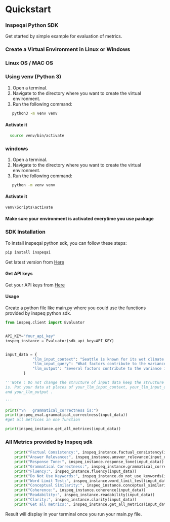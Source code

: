 # Quickstart

### Inspeqai Python SDK

Get started by simple example for evaluation of metrics.

### Create a Virtual Environment in Linux or Windows

### Linux OS / MAC OS

### Using venv (Python 3)

1. Open a terminal.
2. Navigate to the directory where you want to create the virtual environment.
3. Run the following command:
```bash
   python3 -m venv venv
```
#### Activate it 
```bash
  source venv/bin/activate
```
### windows

1. Open a terminal.
2. Navigate to the directory where you want to create the virtual environment.
3. Run the following command:
```bash
   python -m venv venv
```
#### Activate it 
```bash
venv\Scripts\activate
```
#### Make sure your environment is activated everytime you use package

### SDK Installation

To install inspeqai python sdk, you can follow these steps:

```bash
pip install inspeqai
```

Get latest version from [Here](https://pypi.org/project/inspeqai/)

#### Get API keys

Get your API keys from [Here](https://app.inspeq.ai/)

#### Usage

Create a python file like main.py where you could use the functions provided by inspeq python sdk.

```python
from inspeq.client import Evaluator


API_KEY="Your_api_key"
inspeq_instance = Evaluator(sdk_api_key=API_KEY)


input_data = {
            "llm_input_context": "Seattle is known for its wet climate due to its location in the Pacific Northwest region of the United States. From 1981 to 2010, the average annual precipitation measured at Seattle-Tacoma International Airport was 37.49 inches (952 mm). This significant amount of rainfall contributes to lush vegetation and a generally green landscape throughout the year. The city's proximity to the Pacific Ocean also influences its weather patterns, with maritime air masses bringing moisture-laden air inland. However, despite the overall wetness of the climate, there is a great variance in local climates within the Seattle area.",
            "llm_input_query": "What factors contribute to the variance in local climates in the Seattle area?",
            "llm_output": "Several factors contribute to the variance in local climates in the Seattle area. One significant factor is the presence of the Olympic Mountains to the west of the city. These mountains act as a barrier, causing the 'rain shadow effect' where the western slopes receive abundant rainfall while the eastern slopes experience much drier conditions. Additionally, Seattle's proximity to Puget Sound and other bodies of water can create microclimates, with areas closer to the water experiencing milder temperatures due to the moderating influence of the water. Furthermore, elevation plays a role, with higher elevations generally being cooler and receiving more precipitation compared to lower-lying areas. Urban heat island effects can also impact local climates, with downtown areas typically being warmer than surrounding suburbs and rural areas.",
        }

'''Note : Do not change the structure of input data keep the structure as it
is. Put your data at places of your_llm_input_context, your_llm_input_query
and your_llm_output .

'''

print("\n   grammatical_correctness is:")
print(inspeq_eval.grammatical_correctness(input_data))
#get all metrices in one function

print(inspeq_instance.get_all_metrices(input_data))

```
### All Metrics provided by Inspeq sdk

```py
    print("Factual Consistency:", inspeq_instance.factual_consistency(input_data))
    print("Answer Relevance:", inspeq_instance.answer_relevance(input_data))
    print("Response Tone:", inspeq_instance.response_tone(input_data))
    print("Grammatical Correctness:", inspeq_instance.grammatical_correctness(input_data))
    print("Fluency:", inspeq_instance.fluency(input_data))
    print("Do Not Use Keywords:", inspeq_instance.do_not_use_keywords(input_data))
    print("Word Limit Test:", inspeq_instance.word_limit_test(input_data))
    print("Conceptual Similarity:", inspeq_instance.conceptual_similarity(input_data))
    print("Coherence:", inspeq_instance.coherence(input_data))
    print("Readability:", inspeq_instance.readability(input_data))
    print("Clarity:", inspeq_instance.clarity(input_data))
    print("Get all metrics:", inspeq_instance.get_all_metrics(input_data))

```


Result will display in your terminal once you run your main.py file.
